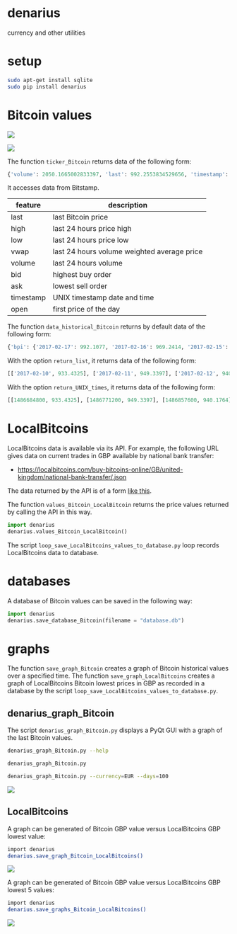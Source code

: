 # denarius

currency and other utilities

# setup

```Bash
sudo apt-get install sqlite
sudo pip install denarius
```

# Bitcoin values

![](https://raw.githubusercontent.com/wdbm/denarius/master/media/2010_07_17--2017_01_20_Bitcoin_EUR.png)

![](https://raw.githubusercontent.com/wdbm/denarius/master/media/2016-12--2017-01_Bitcoin_EUR.png)

The function `ticker_Bitcoin` returns data of the following form:

```Python
{'volume': 2050.1665002833397, 'last': 992.2553834529656, 'timestamp': 1487551580.0, 'bid': 991.8303740083114, 'vwap': 993.3415187004156, 'high': 1002.9278428409522, 'low': 981.3656970154892, 'ask': 992.2553834529656, 'open': 993.3887419720438}
```

It accesses data from Bitstamp.

|**feature**|**description**                            |
|-----------|-------------------------------------------|
|last       |last Bitcoin price                         |
|high       |last 24 hours price high                   |
|low        |last 24 hours price low                    |
|vwap       |last 24 hours volume weighted average price|
|volume     |last 24 hours volume                       |
|bid        |highest buy order                          |
|ask        |lowest sell order                          |
|timestamp  |UNIX timestamp date and time               |
|open       |first price of the day                     |

The function `data_historical_Bitcoin` returns by default data of the following form:

```Python
{'bpi': {'2017-02-17': 992.1077, '2017-02-16': 969.2414, '2017-02-15': 952.6512, '2017-02-14': 954.1432, '2017-02-13': 940.7982, '2017-02-12': 940.1764, '2017-02-11': 949.3397, '2017-02-10': 933.4325, '2017-02-19': 991.254, '2017-02-18': 997.0854}, 'time': {'updated': 'Feb 20, 2017 00:20:08 UTC', 'updatedISO': '2017-02-20T00:20:08+00:00'}, 'disclaimer': 'This data was produced from the CoinDesk Bitcoin Price Index. BPI value data returned as EUR.'}
```

With the option `return_list`, it returns data of the following form:

```Python
[['2017-02-10', 933.4325], ['2017-02-11', 949.3397], ['2017-02-12', 940.1764], ['2017-02-13', 940.7982], ['2017-02-14', 954.1432], ['2017-02-15', 952.6512], ['2017-02-16', 969.2414], ['2017-02-17', 992.1077], ['2017-02-18', 997.0854], ['2017-02-19', 991.254]]
```

With the option `return_UNIX_times`, it returns data of the following form:

```Python
[[1486684800, 933.4325], [1486771200, 949.3397], [1486857600, 940.1764], [1486944000, 940.7982], [1487030400, 954.1432], [1487116800, 952.6512], [1487203200, 969.2414], [1487289600, 992.1077], [1487376000, 997.0854], [1487462400, 991.254]]
```

# LocalBitcoins

LocalBitcoins data is available via its API. For example, the following URL gives data on current trades in GBP available by national bank transfer:

- <https://localbitcoins.com/buy-bitcoins-online/GB/united-kingdom/national-bank-transfer/.json>

The data returned by the API is of a form [like this](data/2017-03-07T2249Z.txt).

The function `values_Bitcoin_LocalBitcoin` returns the price values returned by calling the API in this way.

```Python
import denarius
denarius.values_Bitcoin_LocalBitcoin()
```

The script `loop_save_LocalBitcoins_values_to_database.py` loop records LocalBitcoins data to database.

# databases

A database of Bitcoin values can be saved in the following way:

```Python
import denarius
denarius.save_database_Bitcoin(filename = "database.db")
```

# graphs

The function `save_graph_Bitcoin` creates a graph of Bitcoin historical values over a specified time. The function `save_graph_LocalBitcoins` creates a graph of LocalBitcoins Bitcoin lowest prices in GBP as recorded in a database by the script `loop_save_LocalBitcoins_values_to_database.py`.

## denarius_graph_Bitcoin

The script `denarius_graph_Bitcoin.py` displays a PyQt GUI with a graph of the last Bitcoin values.

```Bash
denarius_graph_Bitcoin.py --help
```

```Bash
denarius_graph_Bitcoin.py
```

```Bash
denarius_graph_Bitcoin.py --currency=EUR --days=100
```

![](https://raw.githubusercontent.com/wdbm/denarius/master/media/denarius_graph_Bitcoin.png)

## LocalBitcoins

A graph can be generated of Bitcoin GBP value versus LocalBitcoins GBP lowest value:

```bash
import denarius
denarius.save_graph_Bitcoin_LocalBitcoins()
```

![](https://raw.githubusercontent.com/wdbm/denarius/master/media/Bitcoin_LocalBitcoins_lowest_price_GBP.png)

A graph can be generated of Bitcoin GBP value versus LocalBitcoins GBP lowest 5 values:

```bash
import denarius
denarius.save_graphs_Bitcoin_LocalBitcoins()
```

![](https://raw.githubusercontent.com/wdbm/denarius/master/media/Bitcoin_LocalBitcoins_prices_GBP.png)
